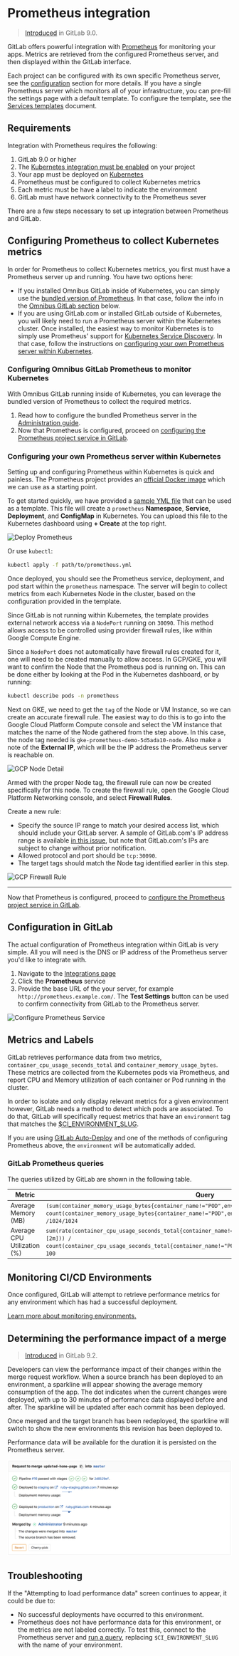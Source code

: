 # Prometheus integration

> [Introduced][ce-8935] in GitLab 9.0.

GitLab offers powerful integration with [Prometheus] for monitoring your apps.
Metrics are retrieved from the configured Prometheus server, and then displayed
within the GitLab interface.

Each project can be configured with its own specific Prometheus server, see the
[configuration](#configuration) section for more details. If you have a single
Prometheus server which monitors all of your infrastructure, you can pre-fill
the settings page with a default template. To configure the template, see the
[Services templates](services_templates.md) document.

## Requirements

Integration with Prometheus requires the following:

1. GitLab 9.0 or higher
1. The [Kubernetes integration must be enabled][kube] on your project
1. Your app must be deployed on [Kubernetes][]
1. Prometheus must be configured to collect Kubernetes metrics
1. Each metric must be have a label to indicate the environment
1. GitLab must have network connectivity to the Prometheus sever

There are a few steps necessary to set up integration between Prometheus and
GitLab.

## Configuring Prometheus to collect Kubernetes metrics

In order for Prometheus to collect Kubernetes metrics, you first must have a
Prometheus server up and running. You have two options here:

- If you installed Omnibus GitLab inside of Kubernetes, you can simply use the
  [bundled version of Prometheus][promgldocs]. In that case, follow the info in the
  [Omnibus GitLab section](#configuring-omnibus-gitlab-prometheus-to-monitor-kubernetes)
  below.
- If you are using GitLab.com or installed GitLab outside of Kubernetes, you
  will likely need to run a Prometheus server within the Kubernetes cluster.
  Once installed, the easiest way to monitor Kubernetes is to simply use
  Prometheus' support for [Kubernetes Service Discovery][prometheus-k8s-sd].
  In that case, follow the instructions on
  [configuring your own Prometheus server within Kubernetes](#configuring-your-own-prometheus-server-within-kubernetes).

### Configuring Omnibus GitLab Prometheus to monitor Kubernetes

With Omnibus GitLab running inside of Kubernetes, you can leverage the bundled
version of Prometheus to collect the required metrics.

1. Read how to configure the bundled Prometheus server in the
   [Administration guide][gitlab-prometheus-k8s-monitor].
1. Now that Prometheus is configured, proceed on
   [configuring the Prometheus project service in GitLab](#configuration-in-gitlab).

### Configuring your own Prometheus server within Kubernetes

Setting up and configuring Prometheus within Kubernetes is quick and painless.
The Prometheus project provides an [official Docker image][prometheus-docker-image]
which we can use as a starting point.

To get started quickly, we have provided a [sample YML file][prometheus-yml]
that can be used as a template. This file will create a `prometheus` **Namespace**,
**Service**, **Deployment**, and **ConfigMap** in Kubernetes. You can upload
this file to the Kubernetes dashboard using **+ Create** at the top right.

![Deploy Prometheus](img/prometheus_yaml_deploy.png)

Or use `kubectl`:

```bash
kubectl apply -f path/to/prometheus.yml
```

Once deployed, you should see the Prometheus service, deployment, and
pod start within the `prometheus` namespace. The server will begin to collect
metrics from each Kubernetes Node in the cluster, based on the configuration
provided in the template.

Since GitLab is not running within Kubernetes, the template provides external
network access via a `NodePort` running on `30090`. This method allows access
to be controlled using provider firewall rules, like within Google Compute Engine.

Since a `NodePort` does not automatically have firewall rules created for it,
one will need to be created manually to allow access. In GCP/GKE, you will want
to confirm the Node that the Prometheus pod is running on. This can be done
either by looking at the Pod in the Kubernetes dashboard, or by running:

```bash
kubectl describe pods -n prometheus
```

Next on GKE, we need to get the `tag` of the Node or VM Instance, so we can
create an accurate firewall rule. The easiest way to do this is to go into the
Google Cloud Platform Compute console and select the VM instance that matches
the name of the Node gathered from the step above. In this case, the node tag
needed is `gke-prometheus-demo-5d5ada10-node`. Also make a note of the
**External IP**, which will be the IP address the Prometheus server is reachable
on.

![GCP Node Detail](img/prometheus_gcp_node_name.png)

Armed with the proper Node tag, the firewall rule can now be created
specifically for this node. To create the firewall rule, open the Google Cloud
Platform Networking console, and select **Firewall Rules**.

Create a new rule:

- Specify the source IP range to match your desired access list, which should
  include your GitLab server. A sample of GitLab.com's IP address range is
  available [in this issue][gitlab.com-ip-range], but note that GitLab.com's IPs
  are subject to change without prior notification.
- Allowed protocol and port should be `tcp:30090`.
- The target tags should match the Node tag identified earlier in this step.

![GCP Firewall Rule](img/prometheus_gcp_firewall_rule.png)

---

Now that Prometheus is configured, proceed to
[configure the Prometheus project service in GitLab](##configuration-in-gitlab).

## Configuration in GitLab

The actual configuration of Prometheus integration within GitLab is very simple.
All you will need is the DNS or IP address of the Prometheus server you'd like
to integrate with.

1. Navigate to the [Integrations page](project_services.md#accessing-the-project-services)
1. Click the **Prometheus** service
1. Provide the base URL of the your server, for example `http://prometheus.example.com/`.
   The **Test Settings** button can be used to confirm connectivity from GitLab
   to the Prometheus server.

![Configure Prometheus Service](img/prometheus_service_configuration.png)

## Metrics and Labels

GitLab retrieves performance data from two metrics, `container_cpu_usage_seconds_total`
and `container_memory_usage_bytes`. These metrics are collected from the
Kubernetes pods via Prometheus, and report CPU and Memory utilization of each
container or Pod running in the cluster.

In order to isolate and only display relevant metrics for a given environment
however, GitLab needs a method to detect which pods are associated. To do that,
GitLab will specifically request metrics that have an `environment` tag that
matches the [$CI_ENVIRONMENT_SLUG][ci-environment-slug].

If you are using [GitLab Auto-Deploy][autodeploy] and one of the methods of
configuring Prometheus above, the `environment` will be automatically added.

### GitLab Prometheus queries

The queries utilized by GitLab are shown in the following table.

| Metric | Query |
| ------ | ----- |
| Average Memory (MB) | `(sum(container_memory_usage_bytes{container_name!="POD",environment="$CI_ENVIRONMENT_SLUG"}) / count(container_memory_usage_bytes{container_name!="POD",environment="$CI_ENVIRONMENT_SLUG"})) /1024/1024` |
| Average CPU Utilization (%) | `sum(rate(container_cpu_usage_seconds_total{container_name!="POD",environment="$CI_ENVIRONMENT_SLUG"}[2m])) / count(container_cpu_usage_seconds_total{container_name!="POD",environment="$CI_ENVIRONMENT_SLUG"}) * 100` |

## Monitoring CI/CD Environments

Once configured, GitLab will attempt to retrieve performance metrics for any
environment which has had a successful deployment.

[Learn more about monitoring environments.](../../../ci/environments.md#monitoring-environments)

## Determining the performance impact of a merge

> [Introduced][ce-10408] in GitLab 9.2.

Developers can view the performance impact of their changes within the merge
request workflow. When a source branch has been deployed to an environment, a
sparkline will appear showing the average memory consumption of the app. The dot
indicates when the current changes were deployed, with up to 30 minutes of
performance data displayed before and after. The sparkline will be updated after
each commit has been deployed.

Once merged and the target branch has been redeployed, the sparkline will switch
to show the new environments this revision has been deployed to.

Performance data will be available for the duration it is persisted on the
Prometheus server.

![Merge Request with Performance Impact](img/merge_request_performance.png)

## Troubleshooting

If the "Attempting to load performance data" screen continues to appear, it could be due to:

- No successful deployments have occurred to this environment.
- Prometheus does not have performance data for this environment, or the metrics
  are not labeled correctly. To test this, connect to the Prometheus server and
  [run a query](#gitlab-prometheus-queries), replacing `$CI_ENVIRONMENT_SLUG`
  with the name of your environment.

[autodeploy]: ../../../ci/autodeploy/index.md
[kubernetes]: https://kubernetes.io
[kube]: ./kubernetes.md
[prometheus-k8s-sd]: https://prometheus.io/docs/operating/configuration/#<kubernetes_sd_config>
[prometheus]: https://prometheus.io
[gitlab-prometheus-k8s-monitor]: ../../../administration/monitoring/prometheus/index.md#configuring-prometheus-to-monitor-kubernetes
[prometheus-docker-image]: https://hub.docker.com/r/prom/prometheus/
[prometheus-yml]:samples/prometheus.yml
[gitlab.com-ip-range]: https://gitlab.com/gitlab-com/infrastructure/issues/434
[ci-environment-slug]: https://docs.gitlab.com/ce/ci/variables/#predefined-variables-environment-variables
[ce-8935]: https://gitlab.com/gitlab-org/gitlab-ce/merge_requests/8935
[ce-10408]: https://gitlab.com/gitlab-org/gitlab-ce/merge_requests/10408
[promgldocs]: ../../../administration/monitoring/prometheus/index.md
